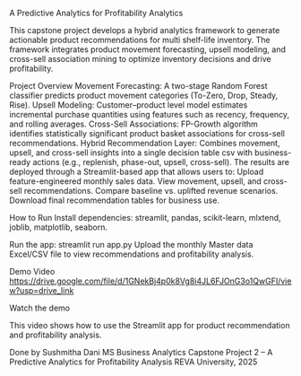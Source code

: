 A Predictive Analytics for Profitability Analytics

This capstone project develops a hybrid analytics framework to generate actionable product recommendations for multi shelf-life inventory. The framework integrates product movement forecasting, upsell modeling, and cross-sell association mining to optimize inventory decisions and drive profitability.

Project Overview
Movement Forecasting: A two-stage Random Forest classifier predicts product movement categories (To-Zero, Drop, Steady, Rise).
Upsell Modeling: Customer–product level model estimates incremental purchase quantities using features such as recency, frequency, and rolling averages.
Cross-Sell Associations: FP-Growth algorithm identifies statistically significant product basket associations for cross-sell recommendations.
Hybrid Recommendation Layer: Combines movement, upsell, and cross-sell insights into a single decision table csv  with business-ready actions (e.g., replenish, phase-out, upsell, cross-sell).
The results are deployed through a Streamlit-based app that allows users to:
Upload feature-engineered monthly sales data.
View movement, upsell, and cross-sell recommendations.
Compare baseline vs. uplifted revenue scenarios.
Download final recommendation tables for business use.

How to Run
Install dependencies: streamlit, pandas, scikit-learn, mlxtend, joblib, matplotlib, seaborn.

Run the app:
streamlit run app.py
Upload the monthly Master data Excel/CSV file to view recommendations and profitability analysis.

Demo Video
https://drive.google.com/file/d/1GNekBj4p0k8Vg8i4JL6FJOnG3o1QwGFI/view?usp=drive_link

Watch the demo
 
This video shows how to use the Streamlit app for product recommendation and profitability analysis.

Done by
Sushmitha Dani
MS Business Analytics
Capstone Project 2 – A Predictive Analytics for Profitability Analysis
REVA University, 2025

